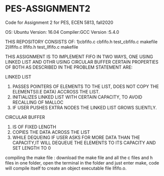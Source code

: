 # PES-ASSIGNMENT2
Code for Assignment 2 for PES, ECEN 5813, fall2020

OS: Ubuntu Version: 16.04 Compiler:GCC Version :5.4.0

THIS REPOSITORY CONSISTS OF:
1)cbfifo.c 
  cbfifo.h
  test_cbfifo.c
  makefile
2)llfifo.c
  llfifo.h
  test_llfifo.c
  makefile


THIS ASSIGNMENT IS TO IMPLEMENT FIFO IN TWO WAYS, ONE USING LINKED LIST AND OTHR USING CIRCULAR BUFFER
CERTAIN PROPERTIES OF BOTH AS DESCRIBED IN THE PROBLEM STATEMENT ARE:

LINKED LIST
1) PASSES POINTERS OF ELEMENTS TO THE LIST, DOES NOT COPY THE ELEMENTS(I.E DATA) ACCROSS THE LIST.
2) INITIALIZES LINKED LIST WITH CERTAIN CAPACITY, TO AVOID RECALLING OF MALLOC
3) IF USER PUSHES EXTRA NODES THE LINKED LIST GROWS SLIENTLY.

CIRCULAR BUFFER
1) IS OF FIXED LENGTH
2) COPIES THE DATA ACROSS THE LIST 
3) WHILE DEQUEING IF USER ASKS FOR MORE DATA THAN THE CAPACITY,IT WILL DEQUEUE THE ELEMENTS TO ITS CAPACITY AND SET LENGTH TO 0


compiling the make file : download the make file and all the c files and h files in one folder, open the terminal in the folder and just enter make, code will compile itself to create an object executable file llfifo.o.
